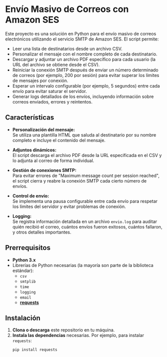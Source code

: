 # Envío Masivo de Correos con Amazon SES

Este proyecto es una solución en Python para el envío masivo de correos electrónicos utilizando el servicio SMTP de Amazon SES. El script permite:

- Leer una lista de destinatarios desde un archivo CSV.
- Personalizar el mensaje con el nombre completo de cada destinatario.
- Descargar y adjuntar un archivo PDF específico para cada usuario (la URL del archivo se obtiene desde el CSV).
- Reiniciar la conexión SMTP después de enviar un número determinado de correos (por ejemplo, 200 por sesión) para evitar superar los límites de mensajes por conexión.
- Esperar un intervalo configurable (por ejemplo, 5 segundos) entre cada envío para evitar saturar el servidor.
- Generar logs detallados de los envíos, incluyendo información sobre correos enviados, errores y reintentos.

## Características

- **Personalización del mensaje:**  
  Se utiliza una plantilla HTML que saluda al destinatario por su nombre completo e incluye el contenido del mensaje.
  
- **Adjuntos dinámicos:**  
  El script descarga el archivo PDF desde la URL especificada en el CSV y lo adjunta al correo de forma individual.

- **Gestión de conexiones SMTP:**  
  Para evitar errores de "Maximum message count per session reached", el script cierra y reabre la conexión SMTP cada cierto número de envíos.

- **Control de envío:**  
  Se implementa una pausa configurable entre cada envío para respetar los límites del servidor y evitar problemas de conexión.

- **Logging:**  
  Se registra información detallada en un archivo `envio.log` para auditar quién recibió el correo, cuántos envíos fueron exitosos, cuántos fallaron, y otros detalles importantes.

## Prerrequisitos

- **Python 3.x**
- Librerías de Python necesarias (la mayoría son parte de la biblioteca estándar):
  - `csv`
  - `smtplib`
  - `time`
  - `logging`
  - `email`
  - [**requests**](https://pypi.org/project/requests/)

## Instalación

1. **Clona o descarga** este repositorio en tu máquina.
2. **Instala las dependencias** necesarias. Por ejemplo, para instalar `requests`:
   ```bash
   pip install requests
